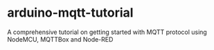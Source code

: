 # arduino-mqtt-tutorial
A comprehensive tutorial on getting started with MQTT protocol using NodeMCU, MQTTBox and Node-RED
